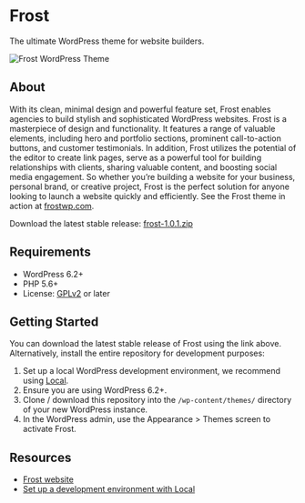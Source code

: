 # Frost

The ultimate WordPress theme for website builders.

![Frost WordPress Theme](https://user-images.githubusercontent.com/486261/224737575-6045a830-6ef7-4551-a887-82d6228b1530.jpg)

## About

With its clean, minimal design and powerful feature set, Frost enables agencies to build stylish and sophisticated WordPress websites. Frost is a masterpiece of design and functionality. It features a range of valuable elements, including hero and portfolio sections, prominent call-to-action buttons, and customer testimonials. In addition, Frost utilizes the potential of the editor to create link pages, serve as a powerful tool for building relationships with clients, sharing valuable content, and boosting social media engagement. So whether you’re building a website for your business, personal brand, or creative project, Frost is the perfect solution for anyone looking to launch a website quickly and efficiently. See the Frost theme in action at [frostwp.com](https://frostwp.com/).

Download the latest stable release: [frost-1.0.1.zip](https://github.com/wpengine/frost/releases/download/v1.0.1/frost-1.0.1.zip)

## Requirements

- WordPress 6.2+
- PHP 5.6+
- License: [GPLv2](http://www.gnu.org/licenses/gpl-2.0.html) or later

## Getting Started

You can download the latest stable release of Frost using the link above. Alternatively, install the entire repository for development purposes:

1. Set up a local WordPress development environment, we recommend using [Local](https://localwp.com/).
2. Ensure you are using WordPress 6.2+.
3. Clone / download this repository into the `/wp-content/themes/` directory of your new WordPress instance.
4. In the WordPress admin, use the Appearance > Themes screen to activate Frost.

## Resources

- [Frost website](https://frostwp.com/)
- [Set up a development environment with Local](https://localwp.com/)
